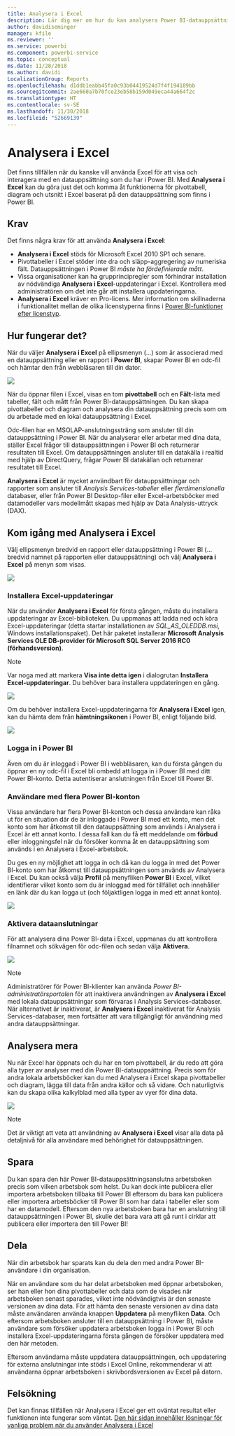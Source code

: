 ```yaml
---
title: Analysera i Excel
description: Lär dig mer om hur du kan analysera Power BI-datauppsättningar i Excel
author: davidiseminger
manager: kfile
ms.reviewer: ''
ms.service: powerbi
ms.component: powerbi-service
ms.topic: conceptual
ms.date: 11/28/2018
ms.author: davidi
LocalizationGroup: Reports
ms.openlocfilehash: d1ddb1eabb45fa0c93b04419524d7f4f194189bb
ms.sourcegitcommit: 2ae660a7b70fce23eb58b159d049eca44a664f2c
ms.translationtype: HT
ms.contentlocale: sv-SE
ms.lasthandoff: 11/30/2018
ms.locfileid: "52669139"
---
```

# <a name="analyze-in-excel"></a>Analysera i Excel
Det finns tillfällen när du kanske vill använda Excel för att visa och interagera med en datauppsättning som du har i Power BI. Med **Analysera i Excel** kan du göra just det och komma åt funktionerna för pivottabell, diagram och utsnitt i Excel baserat på den datauppsättning som finns i Power BI.

## <a name="requirements"></a>Krav
Det finns några krav för att använda **Analysera i Excel**:

* **Analysera i Excel** stöds för Microsoft Excel 2010 SP1 och senare.
* Pivottabeller i Excel stöder inte dra och släpp-aggregering av numeriska fält. Datauppsättningen i Power BI *måste ha fördefinierade mått*.
* Vissa organisationer kan ha grupprincipregler som förhindrar installation av nödvändiga **Analysera i Excel**-uppdateringar i Excel. Kontrollera med administratören om det inte går att installera uppdateringarna.
* **Analysera i Excel** kräver en Pro-licens. Mer information om skillnaderna i funktionalitet mellan de olika licenstyperna finns i [Power BI-funktioner efter licenstyp](service-features-license-type.md). 

## <a name="how-does-it-work"></a>Hur fungerar det?
När du väljer **Analysera i Excel** på ellipsmenyn (...) som är associerad med en datauppsättning eller en rapport i **Power BI**, skapar Power BI en odc-fil och hämtar den från webbläsaren till din dator.

![](media/service-analyze-in-excel/power-bi-analyze-in-excel.png)

När du öppnar filen i Excel, visas en tom **pivottabell** och en **Fält**-lista med tabeller, fält och mått från Power BI-datauppsättningen. Du kan skapa pivottabeller och diagram och analysera din datauppsättning precis som om du arbetade med en lokal datauppsättning i Excel.

Odc-filen har en MSOLAP-anslutningssträng som ansluter till din datauppsättning i Power BI. När du analyserar eller arbetar med dina data, ställer Excel frågor till datauppsättningen i Power BI och returnerar resultaten till Excel. Om datauppsättningen ansluter till en datakälla i realtid med hjälp av DirectQuery, frågar Power BI datakällan och returnerar resultatet till Excel.

**Analysera i Excel** är mycket användbart för datauppsättningar och rapporter som ansluter till *Analysis Services-tabeller* eller *flerdimensionella* databaser, eller från Power BI Desktop-filer eller Excel-arbetsböcker med datamodeller vars modellmått skapas med hjälp av Data Analysis-uttryck (DAX).

## <a name="get-started-with-analyze-in-excel"></a>Kom igång med Analysera i Excel
Välj ellipsmenyn bredvid en rapport eller datauppsättning i Power BI (... bredvid namnet på rapporten eller datauppsättning) och välj **Analysera i Excel** på menyn som visas.

![](media/service-analyze-in-excel/power-bi-analyze-menu.png)

### <a name="install-excel-updates"></a>Installera Excel-uppdateringar
När du använder **Analysera i Excel** för första gången, måste du installera uppdateringar av Excel-biblioteken. Du uppmanas att ladda ned och köra Excel-uppdateringar (detta startar installationen av *SQL_AS_OLEDDB.msi*, Windows installationspaket). Det här paketet installerar **Microsoft Analysis Services OLE DB-provider för Microsoft SQL Server 2016 RC0 (förhandsversion)**.

> [!NOTE]
> Var noga med att markera **Visa inte detta igen** i dialogrutan **Installera Excel-uppdateringar**. Du behöver bara installera uppdateringen en gång.
> 
> 

![](media/service-analyze-in-excel/pbi_anlz_excel_dontshow.png)

Om du behöver installera Excel-uppdateringarna för **Analysera i Excel** igen, kan du hämta dem från **hämtningsikonen** i Power BI, enligt följande bild.

![](media/service-analyze-in-excel/pbi_anlz_excel_download_again.png)

### <a name="sign-in-to-power-bi"></a>Logga in i Power BI
Även om du är inloggad i Power BI i webbläsaren, kan du första gången du öppnar en ny odc-fil i Excel bli ombedd att logga in i Power BI med ditt Power BI-konto. Detta autentiserar anslutningen från Excel till Power BI.

### <a name="users-with-multiple-power-bi-accounts"></a>Användare med flera Power BI-konton
Vissa användare har flera Power BI-konton och dessa användare kan råka ut för en situation där de är inloggade i Power BI med ett konto, men det konto som har åtkomst till den datauppsättning som används i Analysera i Excel är ett annat konto. I dessa fall kan du få ett meddelande om **förbud** eller inloggningsfel när du försöker komma åt en datauppsättning som används i en Analysera i Excel-arbetsbok.

Du ges en ny möjlighet att logga in och då kan du logga in med det Power BI-konto som har åtkomst till datauppsättningen som används av Analysera i Excel. Du kan också välja **Profil** på menyfliken **Power BI** i Excel, vilket identifierar vilket konto som du är inloggad med för tillfället och innehåller en länk där du kan logga ut (och följaktligen logga in med ett annat konto).

![](media/service-analyze-in-excel/pbi_anlz_excel_profile.png)

### <a name="enable-data-connections"></a>Aktivera dataanslutningar
För att analysera dina Power BI-data i Excel, uppmanas du att kontrollera filnamnet och sökvägen för odc-filen och sedan välja **Aktivera**.

![](media/service-analyze-in-excel/pbi_anlz_excel_enable.png)

> [!NOTE]
> Administratörer för Power BI-klienter kan använda *Power BI-administratörsportalen* för att inaktivera användningen av **Analysera i Excel** med lokala datauppsättningar som förvaras i Analysis Services-databaser. När alternativet är inaktiverat, är **Analysera i Excel** inaktiverat för Analysis Services-databaser, men fortsätter att vara tillgängligt för användning med andra datauppsättningar.
> 
> 

## <a name="analyze-away"></a>Analysera mera
Nu när Excel har öppnats och du har en tom pivottabell, är du redo att göra alla typer av analyser med din Power BI-datauppsättning. Precis som för andra lokala arbetsböcker kan du med Analysera i Excel skapa pivottabeller och diagram, lägga till data från andra källor och så vidare. Och naturligtvis kan du skapa olika kalkylblad med alla typer av vyer för dina data.

![](media/service-analyze-in-excel/pbi_anlz_excel_chart.png)

> [!NOTE]
> Det är viktigt att veta att användning av **Analysera i Excel** visar alla data på detaljnivå för alla användare med behörighet för datauppsättningen.
> 
> 

## <a name="save"></a>Spara
Du kan spara den här Power BI-datauppsättningsanslutna arbetsboken precis som vilken arbetsbok som helst. Du kan dock inte publicera eller importera arbetsboken tillbaka till Power BI eftersom du bara kan publicera eller importera arbetsböcker till Power BI som har data i tabeller eller som har en datamodell. Eftersom den nya arbetsboken bara har en anslutning till datauppsättningen i Power BI, skulle det bara vara att gå runt i cirklar att publicera eller importera den till Power BI!

## <a name="share"></a>Dela
När din arbetsbok har sparats kan du dela den med andra Power BI-användare i din organisation.

När en användare som du har delat arbetsboken med öppnar arbetsboken, ser han eller hon dina pivottabeller och data som de visades när arbetsboken senast sparades, vilket inte nödvändigtvis är den senaste versionen av dina data. För att hämta den senaste versionen av dina data måste användaren använda knappen **Uppdatera** på menyfliken **Data**. Och eftersom arbetsboken ansluter till en datauppsättning i Power BI, måste användare som försöker uppdatera arbetsboken logga in i Power BI och installera Excel-uppdateringarna första gången de försöker uppdatera med den här metoden.

Eftersom användarna måste uppdatera datauppsättningen, och uppdatering för externa anslutningar inte stöds i Excel Online, rekommenderar vi att användarna öppnar arbetsboken i skrivbordsversionen av Excel på datorn.

## <a name="troubleshooting"></a>Felsökning
Det kan finnas tillfällen när Analysera i Excel ger ett oväntat resultat eller funktionen inte fungerar som väntat. [Den här sidan innehåller lösningar för vanliga problem när du använder Analysera i Excel](desktop-troubleshooting-analyze-in-excel.md)